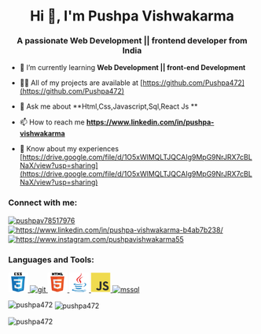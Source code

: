 <h1 align="center">Hi 👋, I'm Pushpa Vishwakarma</h1>
<h3 align="center">A passionate Web Development || frontend developer from India</h3>

- 🌱 I’m currently learning **Web Development || front-end Development**

- 👨‍💻 All of my projects are available at [https://github.com/Pushpa472](https://github.com/Pushpa472)

- 💬 Ask me about **Html,Css,Javascript,Sql,React Js **

- 📫 How to reach me **https://www.linkedin.com/in/pushpa-vishwakarma**

- 📄 Know about my experiences [https://drive.google.com/file/d/1O5xWlMQLTJQCAIg9MpG9NrJRX7cBLNaX/view?usp=sharing](https://drive.google.com/file/d/1O5xWlMQLTJQCAIg9MpG9NrJRX7cBLNaX/view?usp=sharing)

<h3 align="left">Connect with me:</h3>
<p align="left">
<a href="https://twitter.com/pushpav78517976" target="blank"><img align="center" src="https://raw.githubusercontent.com/rahuldkjain/github-profile-readme-generator/master/src/images/icons/Social/twitter.svg" alt="pushpav78517976" height="30" width="40" /></a>
<a href="https://linkedin.com/in/https://www.linkedin.com/in/pushpa-vishwakarma-b4ab7b238/" target="blank"><img align="center" src="https://raw.githubusercontent.com/rahuldkjain/github-profile-readme-generator/master/src/images/icons/Social/linked-in-alt.svg" alt="https://www.linkedin.com/in/pushpa-vishwakarma-b4ab7b238/" height="30" width="40" /></a>
<a href="https://instagram.com/https://www.instagram.com/pushpavishwakarma55" target="blank"><img align="center" src="https://raw.githubusercontent.com/rahuldkjain/github-profile-readme-generator/master/src/images/icons/Social/instagram.svg" alt="https://www.instagram.com/pushpavishwakarma55" height="30" width="40" /></a>
</p>

<h3 align="left">Languages and Tools:</h3>
<p align="left"> <a href="https://www.w3schools.com/css/" target="_blank" rel="noreferrer"> <img src="https://raw.githubusercontent.com/devicons/devicon/master/icons/css3/css3-original-wordmark.svg" alt="css3" width="40" height="40"/> </a> <a href="https://git-scm.com/" target="_blank" rel="noreferrer"> <img src="https://www.vectorlogo.zone/logos/git-scm/git-scm-icon.svg" alt="git" width="40" height="40"/> </a> <a href="https://www.w3.org/html/" target="_blank" rel="noreferrer"> <img src="https://raw.githubusercontent.com/devicons/devicon/master/icons/html5/html5-original-wordmark.svg" alt="html5" width="40" height="40"/> </a> <a href="https://www.java.com" target="_blank" rel="noreferrer"> <img src="https://raw.githubusercontent.com/devicons/devicon/master/icons/java/java-original.svg" alt="java" width="40" height="40"/> </a> <a href="https://developer.mozilla.org/en-US/docs/Web/JavaScript" target="_blank" rel="noreferrer"> <img src="https://raw.githubusercontent.com/devicons/devicon/master/icons/javascript/javascript-original.svg" alt="javascript" width="40" height="40"/> </a> <a href="https://www.microsoft.com/en-us/sql-server" target="_blank" rel="noreferrer"> <img src="https://www.svgrepo.com/show/303229/microsoft-sql-server-logo.svg" alt="mssql" width="40" height="40"/> </a> </p>

<p><img align="left" src="https://github-readme-stats.vercel.app/api/top-langs?username=pushpa472&show_icons=true&locale=en&layout=compact" alt="pushpa472" /></p>

<p>&nbsp;<img align="center" src="https://github-readme-stats.vercel.app/api?username=pushpa472&show_icons=true&locale=en" alt="pushpa472" /></p>

<p><img align="center" src="https://github-readme-streak-stats.herokuapp.com/?user=pushpa472&" alt="pushpa472" /></p>

